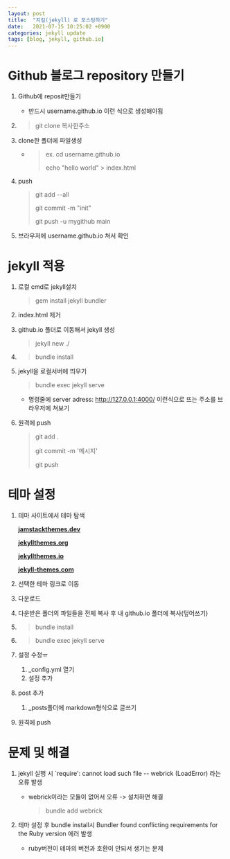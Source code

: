 ```yaml
---
layout: post
title:  "지킬(jekyll) 로 포스팅하기"
date:   2021-07-15 10:25:02 +0900
categories: jekyll update
tags: [blog, jekyll, github.io]
---
```

# Github 블로그 repository 만들기

1. Github에 reposit만들기

   - 반드시 username.github.io 이런 식으로 생성해야됨

2. >  git clone 복사한주소

3. clone한 폴더에 파일생성

   - > ex. cd username.github.io
     >
     > echo "hello world" > index.html

4. push

   > git add --all
   >
   > git commit -m "init"
   >
   > git push -u mygithub main

5. 브라우저에 username.github.io 쳐서 확인

# jekyll 적용

1. 로컬 cmd로 jekyll설치

   > gem install jekyll bundler

2. index.html 제거

3. github.io 폴더로 이동해서 jekyll 생성

   > jekyll new ./

4. > bundle install

5. jekyll을 로컬서버에 띄우기

   > bundle exec jekyll serve

   - 명령줄에 server adress: http://127.0.0.1:4000/ 이런식으로 뜨는 주소를 브라우저에 쳐보기

6. 원격에 push

   > git add .
   >
   > git commit -m '메시지'
   >
   > git push

# 테마 설정

1. 테마 사이트에서 테마 탐색

   **[jamstackthemes.dev](https://jamstackthemes.dev/ssg/jekyll/)**

   **[jekyllthemes.org](http://jekyllthemes.org/)**

   **[jekyllthemes.io](https://jekyllthemes.io/)**

   **[jekyll-themes.com](https://jekyll-themes.com/)**

2. 선택한 테마 링크로 이동

3. 다운로드

4. 다운받은 폴더의 파일들을 전체 복사 후 내 github.io 폴더에 복사(덮어쓰기)

5. > bundle install

6. > bundle exec jekyll serve

7. 설정 수정ㅠ

   1. _config.yml 열기
   2. 설정 추가

8. post 추가

   1. _posts폴더에 markdown형식으로 글쓰기

9. 원격에 push

# 문제 및 해결

1. jekyll 실행 시 `require': cannot load such file -- webrick (LoadError) 라는 오류 발생

   - webrick이라는 모듈이 없어서 오류 -> 설치하면 해결

     > bundle add webrick

2. 테마 설정 후 bundle install시 Bundler found conflicting requirements for the Ruby  version 에러 발생

   - ruby버전이 테마의 버전과 호환이 안되서 생기는 문제
